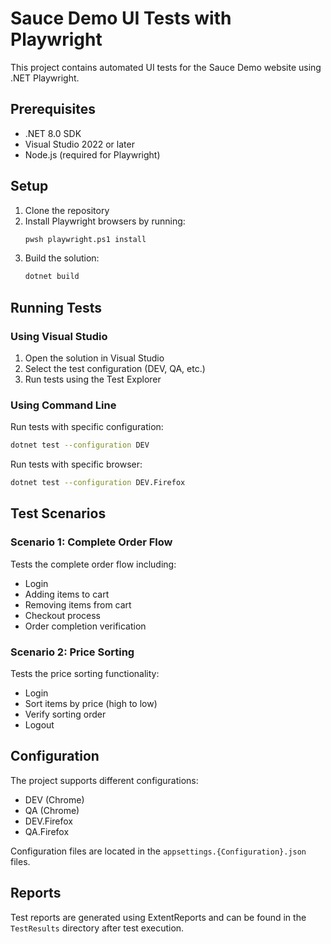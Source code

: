 # Sauce Demo UI Tests with Playwright

This project contains automated UI tests for the Sauce Demo website using .NET Playwright.

## Prerequisites

- .NET 8.0 SDK
- Visual Studio 2022 or later
- Node.js (required for Playwright)

## Setup

1. Clone the repository
2. Install Playwright browsers by running:
   ```bash
   pwsh playwright.ps1 install
   ```
3. Build the solution:
   ```bash
   dotnet build
   ```

## Running Tests

### Using Visual Studio

1. Open the solution in Visual Studio
2. Select the test configuration (DEV, QA, etc.)
3. Run tests using the Test Explorer

### Using Command Line

Run tests with specific configuration:
```bash
dotnet test --configuration DEV
```

Run tests with specific browser:
```bash
dotnet test --configuration DEV.Firefox
```

## Test Scenarios

### Scenario 1: Complete Order Flow
Tests the complete order flow including:
- Login
- Adding items to cart
- Removing items from cart
- Checkout process
- Order completion verification

### Scenario 2: Price Sorting
Tests the price sorting functionality:
- Login
- Sort items by price (high to low)
- Verify sorting order
- Logout

## Configuration

The project supports different configurations:
- DEV (Chrome)
- QA (Chrome)
- DEV.Firefox
- QA.Firefox

Configuration files are located in the `appsettings.{Configuration}.json` files.

## Reports

Test reports are generated using ExtentReports and can be found in the `TestResults` directory after test execution. 